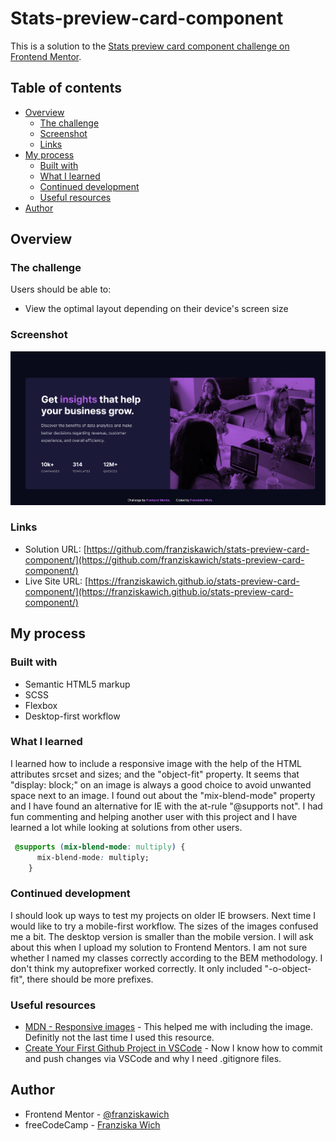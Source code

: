 # Stats-preview-card-component

This is a solution to the [Stats preview card component challenge on Frontend Mentor](https://www.frontendmentor.io/challenges/stats-preview-card-component-8JqbgoU62).

## Table of contents

- [Overview](#overview)
  - [The challenge](#the-challenge)
  - [Screenshot](#screenshot)
  - [Links](#links)
- [My process](#my-process)
  - [Built with](#built-with)
  - [What I learned](#what-i-learned)
  - [Continued development](#continued-development)
  - [Useful resources](#useful-resources)
- [Author](#author)


## Overview

### The challenge

Users should be able to:

- View the optimal layout depending on their device's screen size

### Screenshot

![](./screenshot.png)

### Links

- Solution URL: [https://github.com/franziskawich/stats-preview-card-component/](https://github.com/franziskawich/stats-preview-card-component/)
- Live Site URL: [https://franziskawich.github.io/stats-preview-card-component/](https://franziskawich.github.io/stats-preview-card-component/)

## My process

### Built with

- Semantic HTML5 markup
- SCSS
- Flexbox
- Desktop-first workflow

### What I learned

I learned how to include a responsive image with the help of the HTML attributes srcset and sizes; and the "object-fit" property. It seems that "display: block;" on an image is always a good choice to avoid unwanted space next to an image. I found out about the "mix-blend-mode" property and I have found an alternative for IE with the at-rule "@supports not". I had fun commenting and helping another user with this project and I have learned a lot while looking at solutions from other users.

```css
 @supports (mix-blend-mode: multiply) {
      mix-blend-mode: multiply;
    }
```

### Continued development

I should look up ways to test my projects on older IE browsers. Next time I would like to try a mobile-first workflow. The sizes of the images confused me a bit. The desktop version is smaller than the mobile version. I will ask about this when I upload my solution to Frontend Mentors. I am not sure whether I named my classes correctly according to the BEM methodology. I don't think my autoprefixer worked correctly. It only included "-o-object-fit", there should be more prefixes. 

### Useful resources

- [MDN - Responsive images](https://developer.mozilla.org/en-US/docs/Learn/HTML/Multimedia_and_embedding/Responsive_images) - This helped me with including the image. Definitly not the last time I used this resource.
- [Create Your First Github Project in VSCode](https://www.jcchouinard.com/create-your-first-github-project-in-vscode/) - Now I know how to commit and push changes via VSCode and why I need .gitignore files. 

## Author

- Frontend Mentor - [@franziskawich](https://www.frontendmentor.io/profile/franziskawich)
- freeCodeCamp - [Franziska Wich](https://www.freecodecamp.org/fcc35fab9df-6b8c-445e-8aec-36ee00e99ba0)



